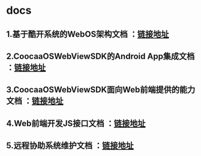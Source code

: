 # docs

## 1.基于酷开系统的WebOS架构文档 ：[链接地址](https://github.com/fanyanbo/docs/blob/master/Web%E5%89%8D%E7%AB%AF%E5%BC%80%E5%8F%91JS%E6%8E%A5%E5%8F%A3%E6%96%87%E6%A1%A3.md)

## 2.CoocaaOSWebViewSDK的Android App集成文档 ：[链接地址](https://github.com/fanyanbo/docs/blob/master/CoocaaOSWebViewSDK%E9%9B%86%E6%88%90%E6%96%87%E6%A1%A3.md)

## 3.CoocaaOSWebViewSDK面向Web前端提供的能力文档 ：[链接地址](https://github.com/fanyanbo/docs/blob/master/CoocaaOSWebViewSDK%E9%9D%A2%E5%90%91Web%E5%89%8D%E7%AB%AF%E6%8F%90%E4%BE%9B%E7%9A%84%E8%83%BD%E5%8A%9B.md)

## 4.Web前端开发JS接口文档 ：[链接地址](https://github.com/fanyanbo/docs/blob/master/Web%E5%89%8D%E7%AB%AF%E5%BC%80%E5%8F%91JS%E6%8E%A5%E5%8F%A3%E6%96%87%E6%A1%A3.md)

## 5.远程协助系统维护文档 ：[链接地址](https://github.com/xavier0509/webDocument/blob/master/%E8%BF%9C%E7%A8%8B%E5%8D%8F%E5%8A%A9%E5%B8%B8%E8%A7%81%E9%97%AE%E9%A2%98%E6%8E%92%E6%9F%A5.md)

